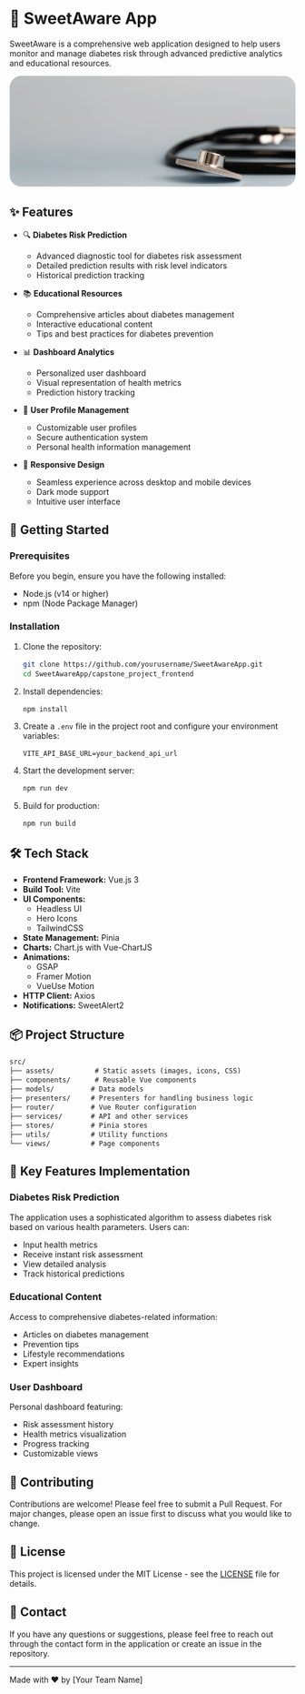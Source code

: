 # 🍬 SweetAware App

SweetAware is a comprehensive web application designed to help users monitor and manage diabetes risk through advanced predictive analytics and educational resources.

![SweetAware App](src/assets/images/Hero-img.png)

## ✨ Features

- 🔍 **Diabetes Risk Prediction**

  - Advanced diagnostic tool for diabetes risk assessment
  - Detailed prediction results with risk level indicators
  - Historical prediction tracking

- 📚 **Educational Resources**

  - Comprehensive articles about diabetes management
  - Interactive educational content
  - Tips and best practices for diabetes prevention

- 📊 **Dashboard Analytics**

  - Personalized user dashboard
  - Visual representation of health metrics
  - Prediction history tracking

- 👤 **User Profile Management**

  - Customizable user profiles
  - Secure authentication system
  - Personal health information management

- 📱 **Responsive Design**
  - Seamless experience across desktop and mobile devices
  - Dark mode support
  - Intuitive user interface

## 🚀 Getting Started

### Prerequisites

Before you begin, ensure you have the following installed:

- Node.js (v14 or higher)
- npm (Node Package Manager)

### Installation

1. Clone the repository:

   ```sh
   git clone https://github.com/yourusername/SweetAwareApp.git
   cd SweetAwareApp/capstone_project_frontend
   ```

2. Install dependencies:

   ```sh
   npm install
   ```

3. Create a `.env` file in the project root and configure your environment variables:

   ```env
   VITE_API_BASE_URL=your_backend_api_url
   ```

4. Start the development server:

   ```sh
   npm run dev
   ```

5. Build for production:
   ```sh
   npm run build
   ```

## 🛠️ Tech Stack

- **Frontend Framework:** Vue.js 3
- **Build Tool:** Vite
- **UI Components:**
  - Headless UI
  - Hero Icons
  - TailwindCSS
- **State Management:** Pinia
- **Charts:** Chart.js with Vue-ChartJS
- **Animations:**
  - GSAP
  - Framer Motion
  - VueUse Motion
- **HTTP Client:** Axios
- **Notifications:** SweetAlert2

## 📦 Project Structure

```
src/
├── assets/          # Static assets (images, icons, CSS)
├── components/      # Reusable Vue components
├── models/         # Data models
├── presenters/     # Presenters for handling business logic
├── router/         # Vue Router configuration
├── services/       # API and other services
├── stores/         # Pinia stores
├── utils/          # Utility functions
└── views/          # Page components
```

## 🔑 Key Features Implementation

### Diabetes Risk Prediction

The application uses a sophisticated algorithm to assess diabetes risk based on various health parameters. Users can:

- Input health metrics
- Receive instant risk assessment
- View detailed analysis
- Track historical predictions

### Educational Content

Access to comprehensive diabetes-related information:

- Articles on diabetes management
- Prevention tips
- Lifestyle recommendations
- Expert insights

### User Dashboard

Personal dashboard featuring:

- Risk assessment history
- Health metrics visualization
- Progress tracking
- Customizable views

## 🤝 Contributing

Contributions are welcome! Please feel free to submit a Pull Request. For major changes, please open an issue first to discuss what you would like to change.

## 📝 License

This project is licensed under the MIT License - see the [LICENSE](LICENSE) file for details.

## 👥 Contact

If you have any questions or suggestions, please feel free to reach out through the contact form in the application or create an issue in the repository.

---

Made with ❤️ by [Your Team Name]
